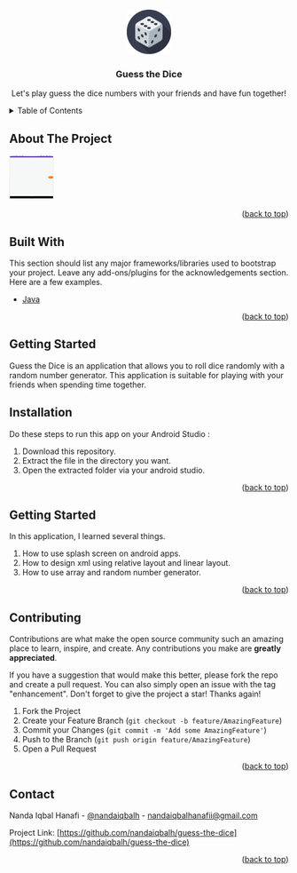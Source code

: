 <div id="top"></div>
<!-- PROJECT LOGO -->
<br />
<div align="center">
  <a href="https://github.com/nandaiqbalh/guess-the-dice">
    <img src="app/src/main/res/drawable/logo.png" alt="Logo" width="80" height="80">
  </a>

  <h3 align="center">Guess the Dice</h3>

  <p align="center">
    Let's play guess the dice numbers with your friends and have fun together!
    <br />
  </p>
</div>

<!-- TABLE OF CONTENTS -->
<details>
  <summary>Table of Contents</summary>
  <ol>
    <li>
      <a href="#about-the-project">About The Project</a>
      <ul>
        <li><a href="#built-with">Built With</a></li>
      </ul>
    </li>
    <li>
      <a href="#getting-started">Getting Started</a>
    </li>
        <li>
      <a href="#what-i-learned">What I learned</a>
    </li>
    <li>
      <a href="#installation">Installation</a></li>
    </li>
    <li>
      <a href="#contributing">Contributing</a>
  </li>
    <li>
      <a href="#contact">Contact</a>
  </li>
  </ol>
</details>


<!-- ABOUT THE PROJECT -->
## About The Project

 <a href="#">
    <img src="app/src/main/res/drawable/dice_demo.gif" alt="Screenshoot" width="80" height="80">
 </a>

<p align="right">(<a href="#top">back to top</a>)</p>



## Built With

This section should list any major frameworks/libraries used to bootstrap your project. Leave any add-ons/plugins for the acknowledgements section. Here are a few examples.

* [Java](https://www.java.com/en/)


<p align="right">(<a href="#top">back to top</a>)</p>


<!-- GETTING STARTED -->
## Getting Started

Guess the Dice is an application that allows you to roll dice randomly with a random number generator. This application is suitable for playing with your friends when spending time together.

## Installation
Do these steps to run this app on your Android Studio :
1. Download this repository.
2. Extract the file in the directory you want.
3. Open the extracted folder via your android studio.

<p align="right">(<a href="#top">back to top</a>)</p>

## Getting Started

In this application, I learned several things.
1. How to use splash screen on android apps.
2. How to design xml using relative layout and linear layout.
3. How to use array and random number generator.

<p align="right">(<a href="#top">back to top</a>)</p>

<!-- CONTRIBUTING -->
## Contributing

Contributions are what make the open source community such an amazing place to learn, inspire, and create. Any contributions you make are **greatly appreciated**.

If you have a suggestion that would make this better, please fork the repo and create a pull request. You can also simply open an issue with the tag "enhancement".
Don't forget to give the project a star! Thanks again!

1. Fork the Project
2. Create your Feature Branch (`git checkout -b feature/AmazingFeature`)
3. Commit your Changes (`git commit -m 'Add some AmazingFeature'`)
4. Push to the Branch (`git push origin feature/AmazingFeature`)
5. Open a Pull Request

<p align="right">(<a href="#top">back to top</a>)</p>

<!-- CONTACT -->
## Contact

Nanda Iqbal Hanafi - [@nandaiqbalh](https://instagram.com/nandaiqbalh) - nandaiqbalhanafii@gmail.com

Project Link: [https://github.com/nandaiqbalh/guess-the-dice](https://github.com/nandaiqbalh/guess-the-dice)

<p align="right">(<a href="#top">back to top</a>)</p>
